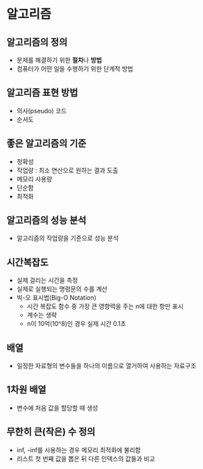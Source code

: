 # 알고리즘

## 알고리즘의 정의

- 문제를 해결하기 위한 **절차**나 **방법**
- 컴퓨터가 어떤 일을 수행하기 위한 단계적 방법

## 알고리즘 표현 방법

- 의사(pseudo) 코드
- 순서도

## 좋은 알고리즘의 기준

- 정확성
- 작업량 : 최소 연산으로 원하는 결과 도출
- 메모리 사용량
- 단순함
- 최적화

## 알고리즘의 성능 분석

- 알고리즘의 작업량을 기준으로 성능 분석

## 시간복잡도

- 실제 걸리는 시간을 측정
- 실제로 실행되는 명령문의 수를 계산
- 빅-오 표시법(Big-O Notation)
  - 시간 복잡도 함수 중 가장 큰 영향력을 주는 n에 대한 항만 표시
  - 계수는 생략
  - n이 10억(10^8)인 경우 실제 시간 0.1초

## 배열

- 일정한 자료형의 변수들을 하나의 이름으로 열거하여 사용하는 자료구조

## 1차원 배열

- 변수에 처음 값을 할당할 때 생성

## 무한히 큰(작은) 수 정의

- inf, -inf를 사용하는 경우 메모리 최적화에 불리함
- 리스트 첫 번째 값을 뽑은 뒤 다른 인덱스의 값들과 비교